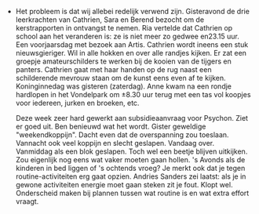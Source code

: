 - Het probleem is dat wij allebei redelijk verwend zijn. Gisteravond de drie leerkrachten van Cathrien, Sara en Berend bezocht om de kerstrapporten in ontvangst te nemen. Ria vertelde dat Cathrien op school aan het veranderen is: ze is niet meer zo gedwee en23.15 uur. Een voorjaarsdag met bezoek aan Artis. Cathrien wordt ineens een stuk nieuwsgieriger. Wil in alle hokken en over alle randjes kijken. Er zat een groepje amateurschilders te werken bij de kooien van de tijgers en panters. Cathrien gaat met haar handen op de rug naast een schilderende mevrouw staan om de kunst eens even af te kijken. Koninginnedag was gisteren (zaterdag). Anne kwam na een rondje hardlopen in het Vondelpark om ±8.30 uur terug met een tas vol koopjes voor iedereen, jurken en broeken, etc.
  
  Deze week zeer hard gewerkt aan subsidieaanvraag voor Psychon. Ziet er goed uit. Ben benieuwd wat het wordt. Gister geweldige "weekendkoppijn". Dacht even dat de overspanning zou toeslaan. Vannacht ook veel koppijn en slecht geslapen. Vandaag over. Vanmiddag als een blok geslapen. Toch wel een beetje blijven uitkijken. Zou eigenlijk nog eens wat vaker moeten gaan hollen. 's Avonds als de kinderen in bed liggen of 's ochtends vroeg? Je merkt ook dat je tegen routine-activiteiten erg gaat opzien. Andries Sanders zei laatst: als je in gewone activiteiten energie moet gaan steken zit je fout. Klopt wel. Onderscheid maken bij plannen tussen wat routine is en wat extra effort vraagt.